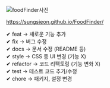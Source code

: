 
![foodFinder사진](https://github.com/user-attachments/assets/9012b2a4-8642-40cf-bf07-ad41657bfd84)

https://sungsieon.github.io/FoodFinder/



✔ feat → 새로운 기능 추가<br>
✔ fix → 버그 수정<br>
✔ docs → 문서 수정 (README 등)<br>
✔ style → CSS 등 UI 변경 (기능 X)<br>
✔ refactor → 코드 리팩토링 (기능 변화 X)<br>
✔ test → 테스트 코드 추가/수정<br>
✔ chore → 패키지, 설정 변경
